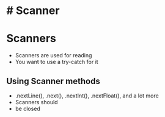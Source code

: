 # # Scanner
# Scanners
- Scanners are used for reading
- You want to use a try-catch for it
## Using Scanner methods
- .nextLine(), .next(), .nextInt(), .nextFloat(), and a lot more
- Scanners should
- be closed